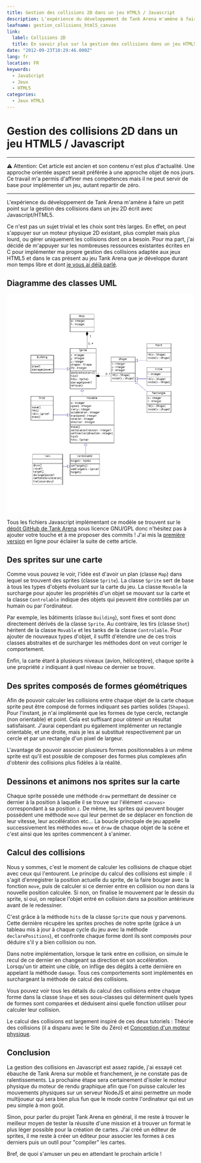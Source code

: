 ```yaml
---
title: Gestion des collisions 2D dans un jeu HTML5 / Javascript
description: L'expérience du développement de Tank Arena m'amène à faire un petit point sur la gestion des collisions dans un jeu 2D écrit avec Javascript/HTML5.
leafname: gestion_collisions_html5_canvas
link:
  label: Collisions 2D
  title: En savoir plus sur la gestion des collisions dans un jeu HTML5
date: "2012-09-23T10:29:46.000Z"
lang: fr
location: FR
keywords:
  - JavaScript
  - Jeux
  - HTML5
categories:
  - Jeux HTML5
---
```


# Gestion des collisions 2D dans un jeu HTML5 / Javascript

---

⚠ Attention: Cet article est ancien et son contenu n'est plus d'actualité. Une approche orientée aspect serait préférée à une approche objet de nos jours. Ce travail m'a permis d'affiner mes compétences mais il ne peut servir de base pour implémenter un jeu, autant repartir de zéro.

---

L'expérience du développement de Tank Arena m'amène à faire un petit point sur la gestion des collisions dans un jeu 2D écrit avec Javascript/HTML5.

Ce n'est pas un sujet trivial et les choix sont très larges. En effet, on peut s'appuyer sur un moteur physique 2D existant, plus complet mais plus lourd, ou gérer uniquement les collisions dont on a besoin. Pour ma part, j'ai décidé de m'appuyer sur les nombreuses ressources existantes écrites en C pour implémenter ma propre gestion des collisions adaptée aux jeux HTML5 et dans le cas présent au jeu Tank Arena que je développe durant mon temps libre et dont [je vous ai déjà parlé](./tank_arena_html5 "Voir l'article de présentation de Web Tank Arena").

## Diagramme des classes UML

[ ![Diagramme des classes UML](/public/illustrations/classesdiagram-breakit2.png) ](https://raw.githubusercontent.com/nfroidure/TankArena/master/uml/ClassesDiagram.png "Zoomer le diagramme")

Tous les fichiers Javascript implémentant ce modèle se trouvent sur le [dépôt GitHub de Tank Arena](https://github.com/nfroidure/TankArena "Voir le code de Tank Arena") sous licence GNU/GPL donc n'hésitez pas à ajouter votre touche et à me proposer des commits ! J'ai mis la [première version](http://tank.elitwork.com "Voir la première version") en ligne pour éclairer la suite de cette article.

## Des sprites sur une carte

Comme vous pouvez le voir, l'idée est d'avoir un plan (classe `Map`) dans lequel se trouvent des sprites (classe `Sprite`). La classe `Sprite` sert de base à tous les types d'objets évoluant sur la carte du jeu. La classe `Movable` la surcharge pour ajouter les propriétés d'un objet se mouvant sur la carte et la classe `Controlable` indique des objets qui peuvent être contrôlés par un humain ou par l'ordinateur.

Par exemple, les bâtiments (classe `Building`), sont fixes et sont donc directement dérivés de la classe `Sprite`. Au contraire, les tirs (classe `Shot`) héritent de la classe `Movable` et les tanks de la classe `Controlable`. Pour ajouter de nouveaux types d'objet, il suffit d'étendre une de ces trois classes abstraites et de surcharger les méthodes dont on veut corriger le comportement.

Enfin, la carte étant à plusieurs niveaux (avion, hélicoptère), chaque sprite à une propriété `z` indiquant à quel niveau ce dernier se trouve.

## Des sprites composés de formes géométriques

Afin de pouvoir calculer les collisions entre chaque objet de la carte chaque sprite peut être composé de formes indiquant ses parties solides (`Shapes`). Pour l'instant, je n'ai implémenté que les formes de type cercle, rectangle (non orientable) et point. Cela est suffisant pour obtenir un résultat satisfaisant. J'aurai cependant pu également implémenter un rectangle orientable, et une droite, mais je les ai substitué respectivement par un cercle et par un rectangle d'un pixel de largeur.

L'avantage de pouvoir associer plusieurs formes positionnables à un même sprite est qu'il est possible de composer des formes plus complexes afin d'obtenir des collisions plus fidèles à la réalité.

## Dessinons et animons nos sprites sur la carte

Chaque sprite possède une méthode `draw` permettant de dessiner ce dernier à la position à laquelle il se trouve sur l'élément `<canvas>` correspondant à sa position `z`. De même, les sprites qui peuvent bouger possèdent une méthode `move` qui leur permet de se déplacer en fonction de leur vitesse, leur accélération etc... La boucle principale de jeu appelle successivement les méthodes `move` et `draw` de chaque objet de la scène et c'est ainsi que les sprites commencent à s'animer.

## Calcul des collisions

Nous y sommes, c'est le moment de calculer les collisions de chaque objet avec ceux qui l'entourent. Le principe du calcul des collisions est simple : il s'agit d'enregistrer la position actuelle du sprite, de la faire bouger avec la fonction `move`, puis de calculer si ce dernier entre en collision ou non dans la nouvelle position calculée. Si non, on finalise le mouvement par le dessin du sprite, si oui, on replace l'objet entré en collision dans sa position antérieure avant de le redessiner.

C'est grâce à la méthode `hits` de la classe `Sprite` que nous y parvenons. Cette dernière récupère les sprites proches de notre sprite (grâce à un tableau mis à jour à chaque cycle du jeu avec la méthode `declarePositions`), et confronte chaque forme dont ils sont composés pour déduire s'il y a bien collision ou non.

Dans notre implémentation, lorsque le tank entre en collision, on simule le recul de ce dernier en changeant sa direction et son accélération. Lorsqu'un tir atteint une cible, on inflige des dégâts à cette dernière en appelant la méthode `damage`. Tous ces comportements sont implémentés en surchargeant la méthode de calcul des collisions.

Vous pouvez voir tous les détails du calcul des collisions entre chaque forme dans la classe `Shape` et ses sous-classes qui déterminent quels types de formes sont comparées et déduisent ainsi quelle fonction utiliser pour calculer leur collision.

Le calcul des collisions est largement inspiré de ces deux tutoriels : Théorie des collisions (il a disparu avec le Site du Zéro) et [Conception d'un moteur physique](http://gregorycorgie.developpez.com/tutoriels/physic/ "Voir ce tutoriel").

## Conclusion

La gestion des collisions en Javascript est assez rapide, j'ai essayé cet ébauche de Tank Arena sur mobile et franchement, je ne constate pas de ralentissements. La prochaine étape sera certainement d'isoler le moteur physique du moteur de rendu graphique afin que l'on puisse calculer les mouvements physiques sur un serveur NodeJS et ainsi permettre un mode multijoueur qui sera bien plus fun que le mode contre l'ordinateur qui est un peu simple à mon goût.

Sinon, pour parler du projet Tank Arena en général, il me reste à trouver le meilleur moyen de tester la réussite d'une mission et à trouver un format le plus léger possible pour la création de cartes. J'ai créé un éditeur de sprites, il me reste à créer un éditeur pour associer les formes à ces derniers puis un outil pour "compiler" les cartes.

Bref, de quoi s'amuser un peu en attendant le prochain article !
